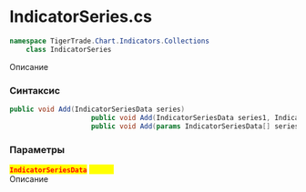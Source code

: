 
# IndicatorSeries.cs
```csharp
namespace TigerTrade.Chart.Indicators.Collections  
    class IndicatorSeries
```

Описание

### Синтаксис
```csharp
public void Add(IndicatorSeriesData series)
                    public void Add(IndicatorSeriesData series1, IndicatorSeriesData series2)
                    public void Add(params IndicatorSeriesData[] series)
```

### Параметры
<mark style="color:red;">**`IndicatorSeriesData`**</mark> <mark style="color:yellow;">`params`</mark>  
 Описание  
  

                    
                    
